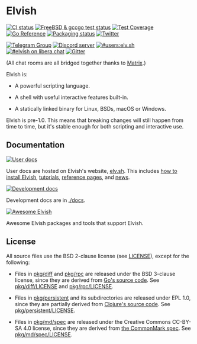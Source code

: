 # Elvish

[![CI status](https://github.com/elves/elvish/workflows/CI/badge.svg)](https://github.com/elves/elvish/actions?query=workflow%3ACI)
[![FreeBSD & gccgo test status](https://img.shields.io/cirrus/github/elves/elvish?logo=Cirrus%20CI&label=CI2)](https://cirrus-ci.com/github/elves/elvish/master)
[![Test Coverage](https://img.shields.io/codecov/c/github/elves/elvish/master.svg?logo=Codecov&label=coverage)](https://app.codecov.io/gh/elves/elvish/tree/master)
[![Go Reference](https://pkg.go.dev/badge/src.elv.sh@master.svg)](https://pkg.go.dev/src.elv.sh@master)
[![Packaging status](https://repology.org/badge/tiny-repos/elvish.svg)](https://repology.org/project/elvish/versions)
[![Twitter](https://img.shields.io/twitter/url/http/shields.io.svg?style=social)](https://twitter.com/ElvishShell)

[![Telegram Group](https://img.shields.io/badge/telegram-Elvish-blue.svg?logo=telegram&logoColor=white)](https://t.me/+Pv5ZYgTXD-YaKwcP)
[![Discord server](https://img.shields.io/badge/discord-Elvish-blue.svg?logo=discord&logoColor=white)](https://discord.gg/jrmuzRBU8D)
[![#users:elv.sh](https://img.shields.io/badge/matrix-%23users:elv.sh-blue.svg?logo=matrix)](https://matrix.to/#/#users:elv.sh)
[![#elvish on libera.chat](https://img.shields.io/badge/libera.chat-%23elvish-blue.svg?logo=liberadotchat&logoColor=white)](https://web.libera.chat/#elvish)
[![Gitter](https://img.shields.io/badge/gitter-elves%2Felvish-blue.svg?logo=gitter)](https://gitter.im/elves/elvish)

(All chat rooms are all bridged together thanks to
[Matrix](https://matrix.org).)

Elvish is:

-   A powerful scripting language.

-   A shell with useful interactive features built-in.

-   A statically linked binary for Linux, BSDs, macOS or Windows.

Elvish is pre-1.0. This means that breaking changes will still happen from time
to time, but it's stable enough for both scripting and interactive use.

## Documentation

[![User docs](https://img.shields.io/badge/User_Docs-37a779?style=for-the-badge)](https://elv.sh)

User docs are hosted on Elvish's website, [elv.sh](https://elv.sh). This
includes [how to install Elvish](https://elv.sh/get/),
[tutorials](https://elv.sh/learn/), [reference pages](https://elv.sh/ref/), and
[news](https://elv.sh/blog/).

[![Development docs](https://img.shields.io/badge/Development_Docs-blue?style=for-the-badge)](./docs)

Development docs are in [./docs](./docs).

[![Awesome Elvish](https://img.shields.io/badge/Awesome_Elvish-orange?style=for-the-badge)](https://github.com/elves/awesome-elvish)

Awesome Elvish packages and tools that support Elvish.

## License

All source files use the BSD 2-clause license (see [LICENSE](LICENSE)), except
for the following:

-   Files in [pkg/diff](pkg/diff) and [pkg/rpc](pkg/rpc) are released under the
    BSD 3-clause license, since they are derived from
    [Go's source code](https://github.com/golang/go). See
    [pkg/diff/LICENSE](pkg/diff/LICENSE) and [pkg/rpc/LICENSE](pkg/rpc/LICENSE).

-   Files in [pkg/persistent](pkg/persistent) and its subdirectories are
    released under EPL 1.0, since they are partially derived from
    [Clojure's source code](https://github.com/clojure/clojure). See
    [pkg/persistent/LICENSE](pkg/persistent/LICENSE).

-   Files in [pkg/md/spec](pkg/md/spec) are released under the Creative Commons
    CC-BY-SA 4.0 license, since they are derived from
    [the CommonMark spec](https://github.com/commonmark/commonmark-spec). See
    [pkg/md/spec/LICENSE](pkg/md/spec/LICENSE).
